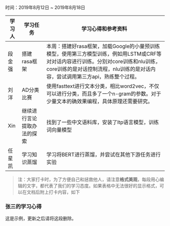 时间：2019年8月12日 ~ 2019年8月18日

学习人|学习任务|学习心得和参考资料
------ | ------ | ------ 
段金强 | 搭建rasa框架 | 本周：搭建好rasa框架，加载Google的小量预训练模型，使用第三方模型训练，例如用LSTM或CRF等对对话内容进行训练。分别对core训练和nlu训练，core训练的是对话控制流程，nlu训练的是对话内容，尝试调用第三方api，熟练整个过程。
刘洋|AD分类比赛|使用fasttext进行文本分类，相比word2vec，不仅可以进行分类，而且多了一个n-gram的参数。对于少量文本的确效果编程，具体原理还需要研究。|
Xin|继续进行言论提取办法的探索|找到了一些中文语料库，安装了ltp语言模型，训练词向量模型|
任星凯|学习知识蒸馏|学习将BERT进行蒸馏，并尝试在其他下游任务进行实验

> 注：大家打卡时，为了方便自己和拯救他人，请注意**格式美观**，每段用心编辑的文字，都代表了我们的学习态度。如果表格中无法很好的显示格式，可以在文档后附上打卡内容，如下

### 张三的学习心得
这是示例，更新之后请将这段删除。
